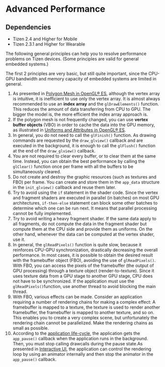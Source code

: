 # Advanced Performance
## Dependencies
- Tizen 2.4 and Higher for Mobile
- Tizen 2.3.1 and Higher for Wearable

The following general principles can help you to resolve performance problems on Tizen devices. (Some principles are valid for general embedded systems.)

The first 2 principles are very basic, but still quite important, since the CPU-GPU bandwidth and memory capacity of embedded systems are limited in general.

1. As presented in [Polygon Mesh in OpenGL® ES](polygon-mesh-n.md), although the vertex array is intuitive, it is inefficient to use only the vertex array. It is almost always recommended to use an **index array** and the `glDrawElements()` function. This reduces the amount of data transferring from CPU to GPU. The bigger the model is, the more efficient the index array approach is.
2. If the polygon mesh is not frequently changed, you can use **vertex buffer objects** (VBO) in order to cache the data into the GPU memory, as illustrated in [Uniforms and Attributes in OpenGL® ES](vertex-shader-n.md#uniforms_attributes).
3. In general, you do not need to call the `glFinish()` function. As drawing commands are requested by the `draw_glview()` callback and are executed in the background, it is enough to call the `glFlush()` function at the end of the `draw_glview()` callback.
4. You are not required to clear every buffer, or to clear them at the same time. Instead, you can obtain the best performance by calling the `glClear()` function once per frame with all the buffers to be simultaneously cleared.
5. Do not create and destroy the graphic resources (such as textures and FBO) per frame. You can create and store them in the `app_data` structure in the `init_glview()` callback and reuse them later.
6. Try to avoid using the `if` statement in the shader code. Since the vertex and fragment shaders are executed in parallel (in batches) on most GPU architectures, `if-then-else` statement can block some other batches to determine which one can be run next. It means that parallel processing cannot be fully implemented.
7. Try to avoid writing a heavy fragment shader. If the same data apply to all fragments, do not compute the data in the fragment shader but compute them at the CPU side and provide them as uniforms. On the other hand, whenever the data can be computed at the vertex shader, use it.
8. In general, the `glReadPixels()` function is quite slow, because it reinforces CPU-GPU synchronization, drastically decreasing the overall performance. In most cases, it is possible to obtain the desired result with the framebuffer object (FBO), avoiding the use of `glReadPixels()`. With FBO, you can access the pixels of the framebuffer (the output of GPU processing) through a texture object (render-to-texture). Since it uses texture data from a GPU stage to another GPU stage, CPU does not have to be synchronized. If the application must use the `glReadPixels()`function, use another thread to avoid blocking the main thread.
9. With FBO, various effects can be made. Consider an application requiring a number of rendering chains for making a complex effect: A framebuffer is mapped to a texture, the texture is used to render another framebuffer, the framebuffer is mapped to another texture, and so on. This enables you to create a very complex scene, but unfortunately the rendering chain cannot be parallelized. Make the rendering chains as small as possible.
10. According to the [application life-cycle](../app-management/efl-ui-app-n.md#state_trans), the application gets the `app_pause()` callback when the application runs in the background. Then, you must stop calling drawcalls during the pause state.As presented in [Interactive UI](interactive-ui-n.md), the application can control the rendering loop by using an animator internally and then stop the animator in the `app_pause()` callback.